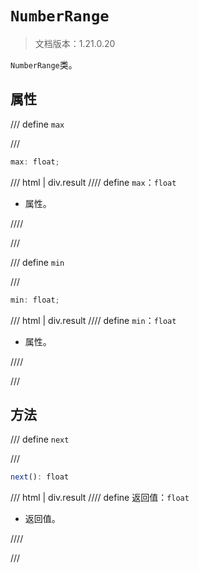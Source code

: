 # `NumberRange`

> 文档版本：1.21.0.20

`NumberRange`类。

## 属性

/// define
`max`


///

```js
max: float;
```

/// html | div.result
//// define
`max`：`float`

- 属性。


////

///


/// define
`min`


///

```js
min: float;
```

/// html | div.result
//// define
`min`：`float`

- 属性。


////

///


## 方法

/// define
`next`


///

```js
next(): float
```

/// html | div.result
//// define
返回值：`float`

- 返回值。


////

///

